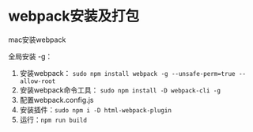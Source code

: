 # webpack安装及打包

mac安装webpack

全局安装 -g：

1. 安装webpack： `sudo npm install webpack -g --unsafe-perm=true --allow-root`
2. 安装webpack命令工具： `sudo npm install -D webpack-cli -g`
3. 配置webpack.config.js
4. 安装插件：`sudo npm i -D html-webpack-plugin`
5. 运行：`npm run build`
